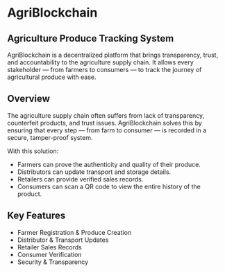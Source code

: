 # AgriBlockchain
## Agriculture Produce Tracking System

AgriBlockchain is a decentralized platform that brings transparency, trust, and accountability to the agriculture supply chain. It allows every stakeholder — from farmers to consumers — to track the journey of agricultural produce with ease.

## Overview
The agriculture supply chain often suffers from lack of transparency, counterfeit products, and trust issues. AgriBlockchain solves this by ensuring that every step — from farm to consumer — is recorded in a secure, tamper-proof system.

With this solution:

- Farmers can prove the authenticity and quality of their produce.
- Distributors can update transport and storage details.
- Retailers can provide verified sales records.
- Consumers can scan a QR code to view the entire history of the product.

## Key Features

- Farmer Registration & Produce Creation
- Distributor & Transport Updates
- Retailer Sales Records
- Consumer Verification
- Security & Transparency

